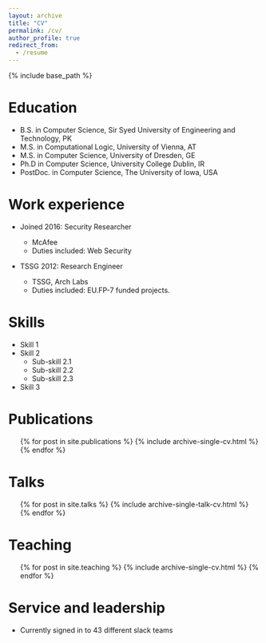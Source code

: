 ```yaml
---
layout: archive
title: "CV"
permalink: /cv/
author_profile: true
redirect_from:
  - /resume
---
```


{% include base_path %}

Education
======
* B.S. in Computer Science, Sir Syed University of Engineering and Technology, PK
* M.S. in Computational Logic, University of Vienna, AT 
* M.S. in Computer Science, University of Dresden, GE 
* Ph.D in Computer Science, University College Dublin, IR  
* PostDoc. in Computer Science, The University of Iowa, USA

Work experience
======
* Joined 2016: Security Researcher 
  * McAfee
  * Duties included: Web Security

* TSSG 2012: Research Engineer 
  * TSSG, Arch Labs
  * Duties included: EU.FP-7 funded projects.
  
Skills
======
* Skill 1
* Skill 2
  * Sub-skill 2.1
  * Sub-skill 2.2
  * Sub-skill 2.3
* Skill 3

Publications
======
  <ul>{% for post in site.publications %}
    {% include archive-single-cv.html %}
  {% endfor %}</ul>
  
Talks
======
  <ul>{% for post in site.talks %}
    {% include archive-single-talk-cv.html %}
  {% endfor %}</ul>
  
Teaching
======
  <ul>{% for post in site.teaching %}
    {% include archive-single-cv.html %}
  {% endfor %}</ul>
  
Service and leadership
======
* Currently signed in to 43 different slack teams
